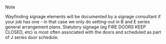 <span class="transform to uppercase">Note</span>

Wayfinding signage elements will be documented by a signage consultant if your job has one - in that case we only do setting-out in B and E series general arrangement plans. Statutory signage (eg FIRE DOORS KEEP CLOSED, etc) is most often associated with the doors and scheduled as part of J series door schedule.